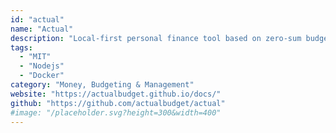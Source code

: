 ```yaml
---
id: "actual"
name: "Actual"
description: "Local-first personal finance tool based on zero-sum budgeting, supporting synchronization across devices, custom rules, manual transaction importing (from QIF, OFX, and QFX files), and optional automatic synchronization with many banks."
tags:
  - "MIT"
  - "Nodejs"
  - "Docker"
category: "Money, Budgeting & Management"
website: "https://actualbudget.github.io/docs/"
github: "https://github.com/actualbudget/actual"
#image: "/placeholder.svg?height=300&width=400"
---
```



